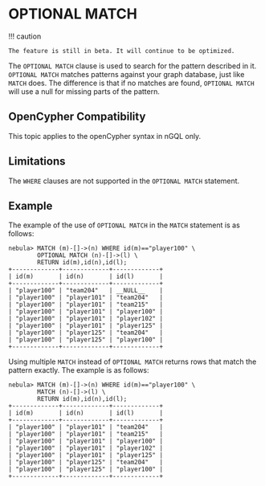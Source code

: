 # OPTIONAL MATCH

!!! caution

    The feature is still in beta. It will continue to be optimized.

The `OPTIONAL MATCH` clause is used to search for the pattern described in it. `OPTIONAL MATCH` matches patterns against your graph database, just like `MATCH` does. The difference is that if no matches are found, `OPTIONAL MATCH` will use a null for missing parts of the pattern.

## OpenCypher Compatibility

This topic applies to the openCypher syntax in nGQL only.

## Limitations

The `WHERE` clauses are not supported in the `OPTIONAL MATCH` statement.

## Example

The example of the use of `OPTIONAL MATCH` in the `MATCH` statement is as follows:

```ngql
nebula> MATCH (m)-[]->(n) WHERE id(m)=="player100" \
        OPTIONAL MATCH (n)-[]->(l) \
        RETURN id(m),id(n),id(l);
+-------------+-------------+-------------+
| id(m)       | id(n)       | id(l)       |
+-------------+-------------+-------------+
| "player100" | "team204"   | __NULL__    |
| "player100" | "player101" | "team204"   |
| "player100" | "player101" | "team215"   |
| "player100" | "player101" | "player100" |
| "player100" | "player101" | "player102" |
| "player100" | "player101" | "player125" |
| "player100" | "player125" | "team204"   |
| "player100" | "player125" | "player100" |
+-------------+-------------+-------------+
```

Using multiple `MATCH` instead of `OPTIONAL MATCH` returns rows that match the pattern exactly. The example is as follows:

```ngql
nebula> MATCH (m)-[]->(n) WHERE id(m)=="player100" \
        MATCH (n)-[]->(l) \
        RETURN id(m),id(n),id(l);
+-------------+-------------+-------------+
| id(m)       | id(n)       | id(l)       |
+-------------+-------------+-------------+
| "player100" | "player101" | "team204"   |
| "player100" | "player101" | "team215"   |
| "player100" | "player101" | "player100" |
| "player100" | "player101" | "player102" |
| "player100" | "player101" | "player125" |
| "player100" | "player125" | "team204"   |
| "player100" | "player125" | "player100" |
+-------------+-------------+-------------+
```
